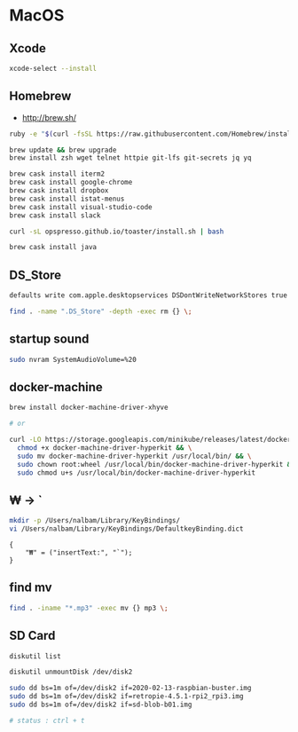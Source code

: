 # MacOS

## Xcode

```bash
xcode-select --install
```

## Homebrew

* <http://brew.sh/>

```bash
ruby -e "$(curl -fsSL https://raw.githubusercontent.com/Homebrew/install/master/install)"

brew update && brew upgrade
brew install zsh wget telnet httpie git-lfs git-secrets jq yq

brew cask install iterm2
brew cask install google-chrome
brew cask install dropbox
brew cask install istat-menus
brew cask install visual-studio-code
brew cask install slack

curl -sL opspresso.github.io/toaster/install.sh | bash

brew cask install java
```

## DS_Store

```bash
defaults write com.apple.desktopservices DSDontWriteNetworkStores true

find . -name ".DS_Store" -depth -exec rm {} \;
```

## startup sound

```bash
sudo nvram SystemAudioVolume=%20
```

## docker-machine

```bash
brew install docker-machine-driver-xhyve

# or

curl -LO https://storage.googleapis.com/minikube/releases/latest/docker-machine-driver-hyperkit && \
  chmod +x docker-machine-driver-hyperkit && \
  sudo mv docker-machine-driver-hyperkit /usr/local/bin/ && \
  sudo chown root:wheel /usr/local/bin/docker-machine-driver-hyperkit && \
  sudo chmod u+s /usr/local/bin/docker-machine-driver-hyperkit
```

## ₩ -> `

```bash
mkdir -p /Users/nalbam/Library/KeyBindings/
vi /Users/nalbam/Library/KeyBindings/DefaultkeyBinding.dict
```

```dict
{
    "₩" = ("insertText:", "`");
}
```

## find mv

```bash
find . -iname "*.mp3" -exec mv {} mp3 \;
```

## SD Card

```bash
diskutil list

diskutil unmountDisk /dev/disk2

sudo dd bs=1m of=/dev/disk2 if=2020-02-13-raspbian-buster.img
sudo dd bs=1m of=/dev/disk2 if=retropie-4.5.1-rpi2_rpi3.img
sudo dd bs=1m of=/dev/disk2 if=sd-blob-b01.img

# status : ctrl + t
```
